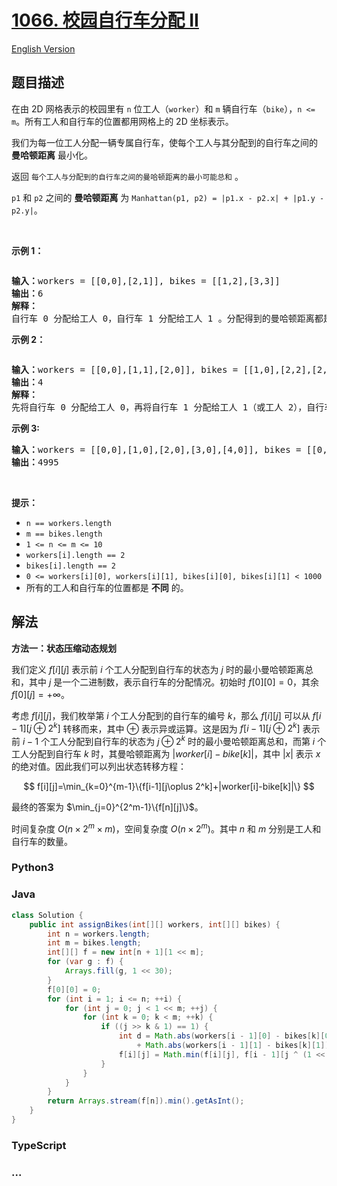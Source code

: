 # [1066. 校园自行车分配 II](https://leetcode.cn/problems/campus-bikes-ii)

[English Version](/solution/1000-1099/1066.Campus%20Bikes%20II/README_EN.md)

## 题目描述

<!-- 这里写题目描述 -->

<p>在由 2D 网格表示的校园里有&nbsp;<code>n</code>&nbsp;位工人（<code>worker</code>）和 <code>m</code>&nbsp;辆自行车（<code>bike</code>），<code>n &lt;= m</code>。所有工人和自行车的位置都用网格上的 2D 坐标表示。</p>

<p>我们为每一位工人分配一辆专属自行车，使每个工人与其分配到的自行车之间的 <strong>曼哈顿距离</strong> 最小化。</p>

<p>返回 <code>每个工人与分配到的自行车之间的曼哈顿距离的最小可能总和</code> 。</p>

<p><code>p1</code> 和&nbsp;<code>p2</code>&nbsp;之间的 <strong>曼哈顿距离</strong> 为&nbsp;<code>Manhattan(p1, p2) = |p1.x - p2.x| + |p1.y - p2.y|</code>。</p>

<p>&nbsp;</p>

<p><strong>示例 1：</strong></p>

<p><img alt="" src="https://fastly.jsdelivr.net/gh/doocs/leetcode@main/solution/1000-1099/1066.Campus%20Bikes%20II/images/1261_example_1_v2.png" /></p>

<pre>
<strong>输入：</strong>workers = [[0,0],[2,1]], bikes = [[1,2],[3,3]]
<strong>输出：</strong>6
<strong>解释：</strong>
自行车 0 分配给工人 0，自行车 1 分配给工人 1 。分配得到的曼哈顿距离都是 3, 所以输出为 6 。
</pre>

<p><strong>示例 2：</strong></p>

<p><img alt="" src="https://fastly.jsdelivr.net/gh/doocs/leetcode@main/solution/1000-1099/1066.Campus%20Bikes%20II/images/1261_example_2_v2.png" /></p>

<pre>
<strong>输入：</strong>workers = [[0,0],[1,1],[2,0]], bikes = [[1,0],[2,2],[2,1]]
<strong>输出：</strong>4
<strong>解释：</strong>
先将自行车 0 分配给工人 0，再将自行车 1 分配给工人 1（或工人 2），自行车 2 给工人 2（或工人 1）。如此分配使得曼哈顿距离的总和为 4。
</pre>

<p><strong>示例 3:</strong></p>

<pre>
<strong>输入：</strong>workers = [[0,0],[1,0],[2,0],[3,0],[4,0]], bikes = [[0,999],[1,999],[2,999],[3,999],[4,999]]
<strong>输出：</strong>4995
</pre>

<p>&nbsp;</p>

<p><strong>提示：</strong></p>

<ul>
	<li><code>n == workers.length</code></li>
	<li><code>m == bikes.length</code></li>
	<li><code>1 &lt;= n &lt;= m &lt;= 10</code></li>
	<li><code>workers[i].length == 2</code></li>
	<li><code>bikes[i].length == 2</code></li>
	<li><code>0 &lt;= workers[i][0], workers[i][1], bikes[i][0], bikes[i][1] &lt; 1000</code></li>
	<li>所有的工人和自行车的位置都是 <strong>不同</strong>&nbsp;的。</li>
</ul>

## 解法

<!-- 这里可写通用的实现逻辑 -->

**方法一：状态压缩动态规划**

我们定义 $f[i][j]$ 表示前 $i$ 个工人分配到自行车的状态为 $j$ 时的最小曼哈顿距离总和，其中 $j$ 是一个二进制数，表示自行车的分配情况。初始时 $f[0][0]=0$，其余 $f[0][j]=+\infty$。

考虑 $f[i][j]$，我们枚举第 $i$ 个工人分配到的自行车的编号 $k$，那么 $f[i][j]$ 可以从 $f[i-1][j\oplus 2^k]$ 转移而来，其中 $\oplus$ 表示异或运算。这是因为 $f[i-1][j\oplus 2^k]$ 表示前 $i-1$ 个工人分配到自行车的状态为 $j\oplus 2^k$ 时的最小曼哈顿距离总和，而第 $i$ 个工人分配到自行车 $k$ 时，其曼哈顿距离为 $|worker[i]-bike[k]|$，其中 $|x|$ 表示 $x$ 的绝对值。因此我们可以列出状态转移方程：

$$
f[i][j]=\min_{k=0}^{m-1}\{f[i-1][j\oplus 2^k]+|worker[i]-bike[k]|\}
$$

最终的答案为 $\min_{j=0}^{2^m-1}\{f[n][j]\}$。

时间复杂度 $O(n \times 2^m \times m)$，空间复杂度 $O(n \times 2^m)$。其中 $n$ 和 $m$ 分别是工人和自行车的数量。

<!-- tabs:start -->

### **Python3**

<!-- 这里可写当前语言的特殊实现逻辑 -->



### **Java**

<!-- 这里可写当前语言的特殊实现逻辑 -->

```java
class Solution {
    public int assignBikes(int[][] workers, int[][] bikes) {
        int n = workers.length;
        int m = bikes.length;
        int[][] f = new int[n + 1][1 << m];
        for (var g : f) {
            Arrays.fill(g, 1 << 30);
        }
        f[0][0] = 0;
        for (int i = 1; i <= n; ++i) {
            for (int j = 0; j < 1 << m; ++j) {
                for (int k = 0; k < m; ++k) {
                    if ((j >> k & 1) == 1) {
                        int d = Math.abs(workers[i - 1][0] - bikes[k][0])
                            + Math.abs(workers[i - 1][1] - bikes[k][1]);
                        f[i][j] = Math.min(f[i][j], f[i - 1][j ^ (1 << k)] + d);
                    }
                }
            }
        }
        return Arrays.stream(f[n]).min().getAsInt();
    }
}
```









### **TypeScript**



### **...**

```

```


